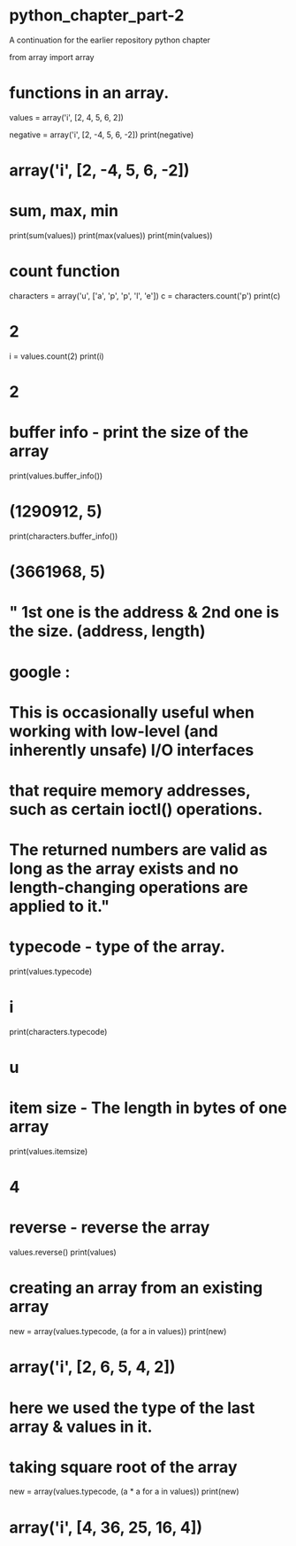# python_chapter_part-2
A continuation for the earlier repository python chapter

from array import array
# functions in an array.

values = array('i', [2, 4, 5, 6, 2])

negative = array('i', [2, -4, 5, 6, -2])
print(negative)
# array('i', [2, -4, 5, 6, -2])

# sum, max, min
print(sum(values))
print(max(values))
print(min(values))

# count function
characters = array('u', ['a', 'p', 'p', 'l', 'e'])
c = characters.count('p')
print(c)
# 2
i = values.count(2)
print(i)
# 2

# buffer info - print the size of the array
print(values.buffer_info())
# (1290912, 5)
print(characters.buffer_info())
# (3661968, 5)
# " 1st one is the address & 2nd one is the size. (address, length)
# google :
# This is occasionally useful when working with low-level (and inherently unsafe) I/O interfaces
# that require memory addresses, such as certain ioctl() operations.
# The returned numbers are valid as long as the array exists and no length-changing operations are applied to it."

# typecode - type of the array.
print(values.typecode)
# i
print(characters.typecode)
# u

# item size - The length in bytes of one array
print(values.itemsize)
# 4

# reverse - reverse the array
values.reverse()
print(values)

# creating an array from an existing array
new = array(values.typecode, (a for a in values))
print(new)
# array('i', [2, 6, 5, 4, 2])
# here we used the type of the last array & values in it.

# taking square root of the array
new = array(values.typecode, (a * a for a in values))
print(new)
# array('i', [4, 36, 25, 16, 4])
